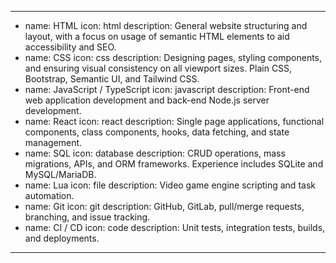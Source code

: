 ---
-   name: HTML
    icon: html
    description: General website structuring and layout, with a focus on usage of semantic HTML elements to aid accessibility and SEO.
-   name: CSS
    icon: css
    description: Designing pages, styling components, and ensuring visual consistency on all viewport sizes. Plain CSS, Bootstrap, Semantic UI, and Tailwind CSS.
-   name: JavaScript / TypeScript
    icon: javascript
    description: Front-end web application development and back-end Node.js server development.
-   name: React
    icon: react
    description: Single page applications, functional components, class components, hooks, data fetching, and state management.
-   name: SQL
    icon: database
    description: CRUD operations, mass migrations, APIs, and ORM frameworks. Experience includes SQLite and MySQL/MariaDB.
-   name: Lua
    icon: file
    description: Video game engine scripting and task automation.
-   name: Git
    icon: git
    description: GitHub, GitLab, pull/merge requests, branching, and issue tracking.
-   name: CI / CD
    icon: code
    description: Unit tests, integration tests, builds, and deployments.
---